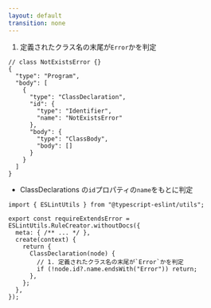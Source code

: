 ```yaml
---
layout: default
transition: none
---
```


<style scoped>
.slidev-vclick-hidden {
  display: none;
}
</style>

<div class="_bullet">

1. 定義されたクラス名の末尾が`Error`かを判定

<div class="small-code-json" v-click.hide="2">

```json{*|9}
// class NotExistsError {}
{
  "type": "Program",
  "body": [
    {
      "type": "ClassDeclaration",
      "id": {
        "type": "Identifier",
        "name": "NotExistsError"
      },
      "body": {
        "type": "ClassBody",
        "body": []
      }
    }
  ]
}
```

</div>

</div>

<div v-click="2" class="_bullet">

* ClassDeclarations の`id`プロパティの`name`をもとに判定

```ts{*|*|7-10|*}
import { ESLintUtils } from "@typescript-eslint/utils";

export const requireExtendsError = ESLintUtils.RuleCreator.withoutDocs({
  meta: { /** ... */ },
  create(context) {
    return {
      ClassDeclaration(node) {
        // 1. 定義されたクラス名の末尾が`Error`かを判定
        if (!node.id?.name.endsWith("Error")) return;
      },
    };
  },
});
```

</div>

<!-- 
表示されているものは、AST をかなり単純化していますが、NotExistsError を定義した時に生成される AST です。  
今回のルールでは、「クラス名」が非常に重要なポイントとなっているので、AST をみて、どこにクラス名が含まれているのかを確認してみます。

[click] この部分です。ClassDeclaration の id プロパティの name に、クラス名が格納されています。

そのため、クラス名の末尾が Error になっているかを判断するコードをこのように実装します

[click] 今回定義するルールは、Class 宣言に対するものです。そのため、
[click]  create メソッドの return に ClassDeclaration を指定しています。  
これにより、eslint が Class 宣言のノードを探索する際に、記述した処理が実行されます。

[click] そして、先ほど見たASTの内容をもとに、ClassDeclaration の id プロパティの name の末尾が Error であるかを判定しています

ここまでで、定義されたクラス名の末尾が Error かを判定する実装が完了しましたので、
-->